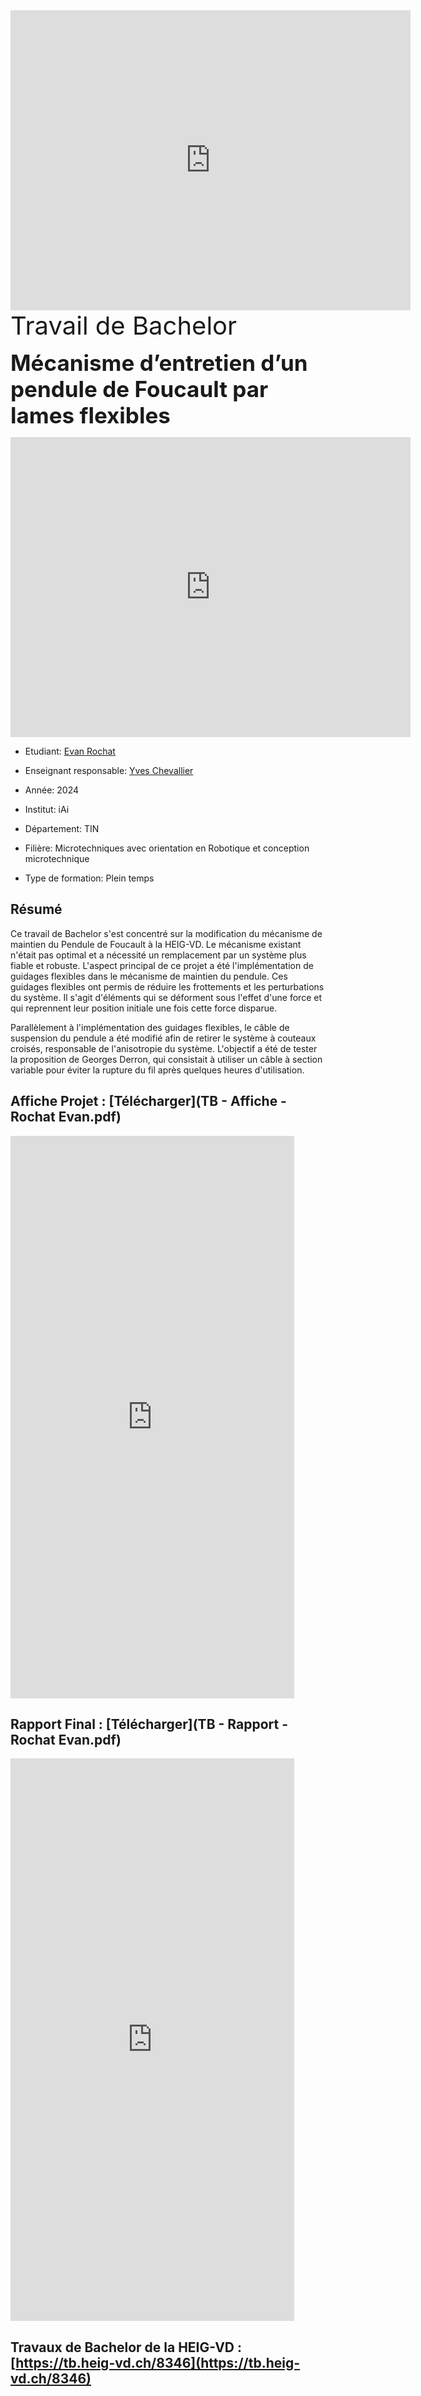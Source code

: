<iframe width="640" height="480" src="https://sketchfab.com/models/YOUR_MODEL_ID/embed" frameborder="0" allow="autoplay; fullscreen; vr"></iframe>
<span style="font-size:40px"> Travail de Bachelor </span>

<span style="font-size:35px">**Mécanisme d’entretien d’un pendule de Foucault par lames flexibles**</span>

<!DOCTYPE html>
<html lang="en">
<head>
    <meta charset="UTF-8">
    <title>3D Model</title>
</head>
<body>
    <iframe width="640" height="480" src="https://sketchfab.com/3d-models/african-penguin-spheniscus-demersus-low-poly-9e59070815fe451d93398e2ebdb9bb92/embed" frameborder="0" allow="autoplay; fullscreen; vr"></iframe>
</body>
</html>

- Etudiant: [Evan Rochat](https://www.linkedin.com/in/evan-rochat/)

- Enseignant responsable: [Yves Chevallier](https://www.linkedin.com/in/yveschevallier/)

- Année: 2024

- Institut: iAi

- Département: TIN

- Filière: Microtechniques avec orientation en Robotique et conception microtechnique

- Type de formation: Plein temps





## Résumé
Ce travail de Bachelor s'est concentré sur la modification du mécanisme de maintien du Pendule de Foucault à la HEIG-VD. Le mécanisme existant n'était pas optimal et a nécessité un remplacement par un système plus fiable et robuste. L'aspect principal de ce projet a été l'implémentation de guidages flexibles dans le mécanisme de maintien du pendule. Ces guidages flexibles ont permis de réduire les frottements et les perturbations du système. Il s'agit d'éléments qui se déforment sous l'effet d'une force et qui reprennent leur position initiale une fois cette force disparue.

Parallèlement à l'implémentation des guidages flexibles, le câble de suspension du pendule a été modifié afin de retirer le système à couteaux croisés, responsable de l'anisotropie du système. L'objectif a été de tester la proposition de Georges Derron, qui consistait à utiliser un câble à section variable pour éviter la rupture du fil après quelques heures d'utilisation.

## Affiche Projet : [Télécharger](TB - Affiche - Rochat Evan.pdf)
<embed src="https://rochatevan.github.io/TB - Affiche - Rochat Evan.pdf"  width="90%" height="900px" />

## Rapport Final : [Télécharger](TB - Rapport - Rochat Evan.pdf)
<embed src="https://rochatevan.github.io/TB - Rapport - Rochat Evan.pdf"  width="90%" height="900px" />

## Travaux de Bachelor de la HEIG-VD : [https://tb.heig-vd.ch/8346](https://tb.heig-vd.ch/8346)
